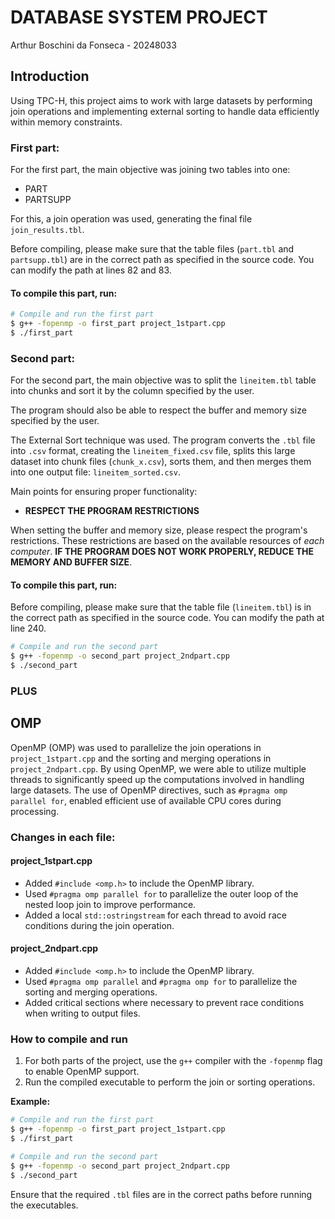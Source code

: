 # DATABASE SYSTEM PROJECT

Arthur Boschini da Fonseca - 20248033

## Introduction

Using TPC-H, this project aims to work with large datasets by performing join operations and implementing external sorting to handle data efficiently within memory constraints.

### First part:

For the first part, the main objective was joining two tables into one:

- PART
- PARTSUPP

For this, a join operation was used, generating the final file `join_results.tbl`.

Before compiling, please make sure that the table files (`part.tbl` and `partsupp.tbl`) are in the correct path as specified in the source code. You can modify the path at lines 82 and 83.

#### To compile this part, run:

```sh
# Compile and run the first part
$ g++ -fopenmp -o first_part project_1stpart.cpp
$ ./first_part
```

### Second part:

For the second part, the main objective was to split the `lineitem.tbl` table into chunks and sort it by the column specified by the user.

The program should also be able to respect the buffer and memory size specified by the user.

The External Sort technique was used.
The program converts the `.tbl` file into `.csv` format, creating the `lineitem_fixed.csv` file, splits this large dataset into chunk files (`chunk_x.csv`), sorts them, and then merges them into one output file: `lineitem_sorted.csv`.

Main points for ensuring proper functionality:

- **RESPECT THE PROGRAM RESTRICTIONS**

When setting the buffer and memory size, please respect the program's restrictions. These restrictions are based on the available resources of *each computer*. **IF THE PROGRAM DOES NOT WORK PROPERLY, REDUCE THE MEMORY AND BUFFER SIZE**. 

#### To compile this part, run:

Before compiling, please make sure that the table file (`lineitem.tbl`) is in the correct path as specified in the source code. You can modify the path at line 240.

```sh
# Compile and run the second part
$ g++ -fopenmp -o second_part project_2ndpart.cpp
$ ./second_part
```

### PLUS

## OMP

OpenMP (OMP) was used to parallelize the join operations in `project_1stpart.cpp` and the sorting and merging operations in `project_2ndpart.cpp`. By using OpenMP, we were able to utilize multiple threads to significantly speed up the computations involved in handling large datasets. The use of OpenMP directives, such as `#pragma omp parallel for`, enabled efficient use of available CPU cores during processing.

### Changes in each file:

#### project_1stpart.cpp

- Added `#include <omp.h>` to include the OpenMP library.
- Used `#pragma omp parallel for` to parallelize the outer loop of the nested loop join to improve performance.
- Added a local `std::ostringstream` for each thread to avoid race conditions during the join operation.


#### project_2ndpart.cpp

- Added `#include <omp.h>` to include the OpenMP library.
- Used `#pragma omp parallel` and `#pragma omp for` to parallelize the sorting and merging operations.
- Added critical sections where necessary to prevent race conditions when writing to output files.

### How to compile and run

1. For both parts of the project, use the `g++` compiler with the `-fopenmp` flag to enable OpenMP support.
2. Run the compiled executable to perform the join or sorting operations.

**Example:**

```sh
# Compile and run the first part
$ g++ -fopenmp -o first_part project_1stpart.cpp
$ ./first_part

# Compile and run the second part
$ g++ -fopenmp -o second_part project_2ndpart.cpp
$ ./second_part
```

Ensure that the required `.tbl` files are in the correct paths before running the executables.
